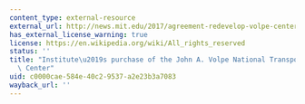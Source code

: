 ```yaml
---
content_type: external-resource
external_url: http://news.mit.edu/2017/agreement-redevelop-volpe-center-kendall-square-0118
has_external_license_warning: true
license: https://en.wikipedia.org/wiki/All_rights_reserved
status: ''
title: "Institute\u2019s purchase of the John A. Volpe National Transportation Systems\
  \ Center"
uid: c0000cae-584e-40c2-9537-a2e23b3a7083
wayback_url: ''
---
```

